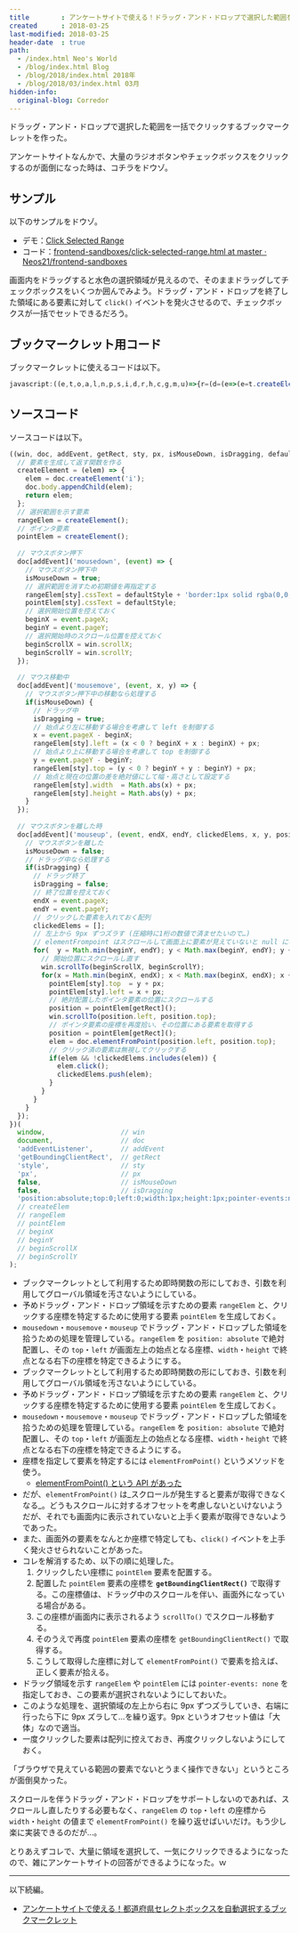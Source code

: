 ```yaml
---
title        : アンケートサイトで使える！ドラッグ・アンド・ドロップで選択した範囲を一括でクリックするブックマークレット
created      : 2018-03-25
last-modified: 2018-03-25
header-date  : true
path:
  - /index.html Neo's World
  - /blog/index.html Blog
  - /blog/2018/index.html 2018年
  - /blog/2018/03/index.html 03月
hidden-info:
  original-blog: Corredor
---
```


ドラッグ・アンド・ドロップで選択した範囲を一括でクリックするブックマークレットを作った。

アンケートサイトなんかで、大量のラジオボタンやチェックボックスをクリックするのが面倒になった時は、コチラをドウゾ。

## サンプル

以下のサンプルをドウゾ。

- デモ：[Click Selected Range](https://neos21.github.io/frontend-sandboxes/survey-helpers/click-selected-range.html)
- コード：[frontend-sandboxes/click-selected-range.html at master · Neos21/frontend-sandboxes](https://github.com/neos21/frontend-sandboxes/blob/master/survey-helpers/click-selected-range.html)

画面内をドラッグすると水色の選択領域が見えるので、そのままドラッグしてチェックボックスをいくつか囲んでみよう。ドラッグ・アンド・ドロップを終了した領域にある要素に対して `click()` イベントを発火させるので、チェックボックスが一括でセットできるだろう。

## ブックマークレット用コード

ブックマークレットに使えるコードは以下。

```javascript
javascript:((e,t,o,a,l,n,p,s,i,d,r,h,c,g,m,u)=>{r=(d=(e=>(e=t.createElement("i"),t.body.appendChild(e),e)))(),h=d(),t[o]("mousedown",t=>{p=!0,r[l].cssText=i+"border:1px solid rgba(0,0,255,.2);background:rgba(99,255,255,.2)",h[l].cssText=i,c=t.pageX,g=t.pageY,m=e.scrollX,u=e.scrollY}),t[o]("mousemove",(e,t,o)=>{p&&(s=!0,t=e.pageX-c,r[l].left=(t<0?c+t:c)+n,o=e.pageY-g,r[l].top=(o<0?g+o:g)+n,r[l].width=Math.abs(t)+n,r[l].height=Math.abs(o)+n)}),t[o]("mouseup",(o,i,d,r,b,f,x,M)=>{if(p=!1,s)for(s=!1,i=o.pageX,d=o.pageY,r=[],f=Math.min(g,d);f<Math.max(g,d);f+=9)for(e.scrollTo(m,u),b=Math.min(c,i);b<Math.max(c,i);b+=9)h[l].top=f+n,h[l].left=b+n,x=h[a](),e.scrollTo(x.left,x.top),x=h[a](),(M=t.elementFromPoint(x.left,x.top))&&!r.includes(M)&&(M.click(),r.push(M))})})(window,document,"addEventListener","getBoundingClientRect","style","px",!1,!1,"position:absolute;top:0;left:0;width:1px;height:1px;pointer-events:none;");
```

## ソースコード

ソースコードは以下。

```javascript
((win, doc, addEvent, getRect, sty, px, isMouseDown, isDragging, defaultStyle, createElement, rangeElem, pointElem, beginX, beginY, beginScrollX, beginScrollY) => {
  // 要素を生成して返す関数を作る
  createElement = (elem) => {
    elem = doc.createElement('i');
    doc.body.appendChild(elem);
    return elem;
  };
  // 選択範囲を示す要素
  rangeElem = createElement();
  // ポインタ要素
  pointElem = createElement();
  
  // マウスボタン押下
  doc[addEvent]('mousedown', (event) => {
    // マウスボタン押下中
    isMouseDown = true;
    // 選択範囲を消すため初期値を再指定する
    rangeElem[sty].cssText = defaultStyle + 'border:1px solid rgba(0,0,255,.2);background:rgba(99,255,255,.2)';
    pointElem[sty].cssText = defaultStyle;
    // 選択開始位置を控えておく
    beginX = event.pageX;
    beginY = event.pageY;
    // 選択開始時のスクロール位置を控えておく
    beginScrollX = win.scrollX;
    beginScrollY = win.scrollY;
  });
  
  // マウス移動中
  doc[addEvent]('mousemove', (event, x, y) => {
    // マウスボタン押下中の移動なら処理する
    if(isMouseDown) {
      // ドラッグ中
      isDragging = true;
      // 始点より左に移動する場合を考慮して left を制御する
      x = event.pageX - beginX;
      rangeElem[sty].left = (x < 0 ? beginX + x : beginX) + px;
      // 始点より上に移動する場合を考慮して top を制御する
      y = event.pageY - beginY;
      rangeElem[sty].top = (y < 0 ? beginY + y : beginY) + px;
      // 始点と現在の位置の差を絶対値にして幅・高さとして設定する
      rangeElem[sty].width  = Math.abs(x) + px;
      rangeElem[sty].height = Math.abs(y) + px;
    }
  });
  
  // マウスボタンを離した時
  doc[addEvent]('mouseup', (event, endX, endY, clickedElems, x, y, position, elem) => {
    // マウスボタンを離した
    isMouseDown = false;
    // ドラッグ中なら処理する
    if(isDragging) {
      // ドラッグ終了
      isDragging = false;
      // 終了位置を控えておく
      endX = event.pageX;
      endY = event.pageY;
      // クリックした要素を入れておく配列
      clickedElems = [];
      // 左上から 9px ずつズラす (圧縮時に1桁の数値で済ませたいので…)
      // elementFrompoint はスクロールして画面上に要素が見えていないと null になってしまうので、スクロールして対象要素が画面内に表示されている状態にしている
      for(  y = Math.min(beginY, endY); y < Math.max(beginY, endY); y += 9) {
        // 開始位置にスクロールし直す
        win.scrollTo(beginScrollX, beginScrollY);
        for(x = Math.min(beginX, endX); x < Math.max(beginX, endX); x += 9) {
          pointElem[sty].top  = y + px;
          pointElem[sty].left = x + px;
          // 絶対配置したポインタ要素の位置にスクロールする
          position = pointElem[getRect]();
          win.scrollTo(position.left, position.top);
          // ポインタ要素の座標を再度拾い、その位置にある要素を取得する
          position = pointElem[getRect]();
          elem = doc.elementFromPoint(position.left, position.top);
          // クリック済の要素は無視してクリックする
          if(elem && !clickedElems.includes(elem)) {
            elem.click();
            clickedElems.push(elem);
          }
        }
      }
    }
  });
})(
  window,                   // win
  document,                 // doc
  'addEventListener',       // addEvent
  'getBoundingClientRect',  // getRect
  'style',                  // sty
  'px',                     // px
  false,                    // isMouseDown
  false,                    // isDragging
  'position:absolute;top:0;left:0;width:1px;height:1px;pointer-events:none;'  // defaultStyle
  // createElem
  // rangeElem
  // pointElem
  // beginX
  // beginY
  // beginScrollX
  // beginScrollY
);
```

- ブックマークレットとして利用するため即時関数の形にしておき、引数を利用してグローバル領域を汚さないようにしている。
- 予めドラッグ・アンド・ドロップ領域を示すための要素 `rangeElem` と、クリックする座標を特定するために使用する要素 `pointElem` を生成しておく。
- `mousedown`・`mousemove`・`mouseup` でドラッグ・アンド・ドロップした領域を拾うための処理を管理している。`rangeElem` を `position: absolute` で絶対配置し、その `top`・`left` が画面左上の始点となる座標、`width`・`height` で終点となる右下の座標を特定できるようにする。
- ブックマークレットとして利用するため即時関数の形にしておき、引数を利用してグローバル領域を汚さないようにしている。
- 予めドラッグ・アンド・ドロップ領域を示すための要素 `rangeElem` と、クリックする座標を特定するために使用する要素 `pointElem` を生成しておく。
- `mousedown`・`mousemove`・`mouseup` でドラッグ・アンド・ドロップした領域を拾うための処理を管理している。`rangeElem` を `position: absolute` で絶対配置し、その `top`・`left` が画面左上の始点となる座標、`width`・`height` で終点となる右下の座標を特定できるようにする。
- 座標を指定して要素を特定するには `elementFromPoint()` というメソッドを使う。
  - [elementFromPoint() という API があった](/blog/2018/01/01-02.html)
- だが、`elementFromPoint()` は_スクロールが発生すると要素が取得できなくなる_。どうもスクロールに対するオフセットを考慮しないといけないようだが、それでも画面内に表示されていないと上手く要素が取得できないようであった。
- また、画面外の要素をなんとか座標で特定しても、`click()` イベントを上手く発火させられないことがあった。
- コレを解消するため、以下の順に処理した。
    1. クリックしたい座標に `pointElem` 要素を配置する。
    2. 配置した `pointElem` 要素の座標を **`getBoundingClientRect()`** で取得する。この座標値は、ドラッグ中のスクロールを伴い、画面外になっている場合がある。
    3. この座標が画面内に表示されるよう `scrollTo()` でスクロール移動する。
    4. そのうえで再度 `pointElem` 要素の座標を `getBoundingClientRect()` で取得する。
    5. こうして取得した座標に対して `elementFromPoint()` で要素を拾えば、正しく要素が拾える。
- ドラッグ領域を示す `rangeElem` や `pointElem` には `pointer-events: none` を指定しておき、この要素が選択されないようにしておいた。
- このような処理を、選択領域の左上から右に 9px ずつズラしていき、右端に行ったら下に 9px ズラして…を繰り返す。9px というオフセット値は「大体」なので適当。
- 一度クリックした要素は配列に控えておき、再度クリックしないようにしておく。

「ブラウザで見えている範囲の要素でないとうまく操作できない」というところが面倒臭かった。

スクロールを伴うドラッグ・アンド・ドロップをサポートしないのであれば、スクロールし直したりする必要もなく、`rangeElem` の `top`・`left` の座標から `width`・`height` の値まで `elementFromPoint()` を繰り返せばいいだけ。もう少し楽に実装できるのだが…。

とりあえずコレで、大量に領域を選択して、一気にクリックできるようになったので、雑にアンケートサイトの回答ができるようになった。ｗ

---

以下続編。

- [アンケートサイトで使える！都道府県セレクトボックスを自動選択するブックマークレット](/blog/2018/03/29-01.html)

